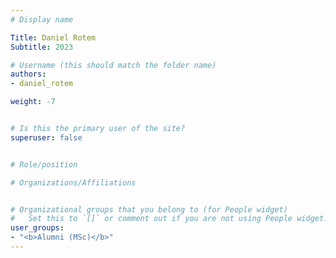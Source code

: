```yaml
---
# Display name

Title: Daniel Rotem
Subtitle: 2023

# Username (this should match the folder name)
authors:
- daniel_rotem

weight: -7


# Is this the primary user of the site?
superuser: false


# Role/position

# Organizations/Affiliations


# Organizational groups that you belong to (for People widget)
#   Set this to `[]` or comment out if you are not using People widget.
user_groups:
- "<b>Alumni (MSc)</b>"
---
```


